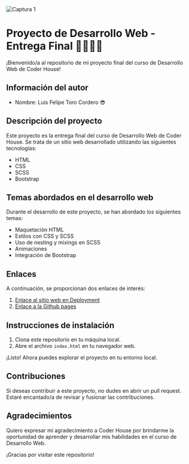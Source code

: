 ![Captura 1](https://pysong-dev.web.app/assets/images/others/web.gif)
# Proyecto de Desarrollo Web - Entrega Final 🥳🥳🥳🥳

¡Bienvenido/a al repositorio de mi proyecto final del curso de Desarrollo Web de Coder House!

## Información del autor
- Nombre: Luis Felipe Toro Cordero 😎

## Descripción del proyecto
Este proyecto es la entrega final del curso de Desarrollo Web de Coder House. Se trata de un sitio web desarrollado utilizando las siguientes tecnologías:

- HTML
- CSS
- SCSS
- Bootstrap

## Temas abordados en el desarrollo web
Durante el desarrollo de este proyecto, se han abordado los siguientes temas:
- Maquetación HTML
- Estilos con CSS y SCSS
- Uso de nesting y mixings en SCSS
- Animaciones
- Integración de Bootstrap

## Enlaces
A continuación, se proporcionan dos enlaces de interés:
1. [Enlace al sitio web en Deployment](https://incomparable-maamoul-121c2f.netlify.app/index.html)
2. [Enlace a la Github pages](https://luistorodev.github.io/Proyecto-Final-Luis-Toro-Cordero/)


## Instrucciones de instalación
1. Clona este repositorio en tu máquina local.
2. Abre el archivo `index.html` en tu navegador web.

¡Listo! Ahora puedes explorar el proyecto en tu entorno local.

## Contribuciones
Si deseas contribuir a este proyecto, no dudes en abrir un pull request. Estaré encantado/a de revisar y fusionar las contribuciones.

## Agradecimientos
Quiero expresar mi agradecimiento a Coder House por brindarme la oportunidad de aprender y desarrollar mis habilidades en el curso de Desarrollo Web.

¡Gracias por visitar este repositorio!
